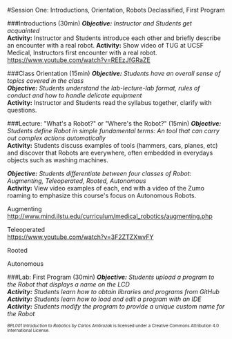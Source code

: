 #Session One: Introductions, Orientation, Robots Declassified, First Program

###Introductions (30min)
_**Objective:** Instructor and Students get acquainted_<br>
**Activity:** Instructor and Students introduce each other and briefly describe an encounter with a real robot.
**Activity:** Show video of TUG at UCSF Medical, Instructors first encounter with a real robot.
https://www.youtube.com/watch?v=REEzJfGRaZE

###Class Orientation (15min)
_**Objective:** Students have an overall sense of topics covered in the class_<br>
_**Objective:** Students understand the lab-lecture-lab format, rules of conduct and how to handle delicate equipment_<br>
**Activity:** Instructor and Students read the syllabus together, clarify with questions.

###Lecture: "What's a Robot?" or "Where's the Robot?" (15min)
_**Objective:** Students define Robot in simple fundamental terms: An tool that can carry out complex actions automatically_<br>
**Activity:** Students discuss examples of tools (hammers, cars, planes, etc) and discover that Robots are everywhere, often embedded in everydays objects such as washing machines.

_**Objective:** Students differentiate between four classes of Robot: Augmenting, Teleoperated, Rooted, Autonomous_<br>
**Activity:** View video examples of each, end with a video of the Zumo roaming to emphasize this course's focus on Autonomous Robots.

Augmenting<br>
http://www.mind.ilstu.edu/curriculum/medical_robotics/augmenting.php

Teleoperated<br>
https://www.youtube.com/watch?v=3F2ZTZXwvFY

Rooted<br>


Autonomous<br>



###Lab: First Program (30min)
_**Objective:** Students upload a program to the Robot that displays a name on the LCD_<br>
_**Activity:** Students learn how to obtain libraries and programs from GitHub_<br>
_**Activity:** Students learn how to load and edit a program with an IDE_<br>
_**Activity:** Students modify the program to provide a unique custom name for the Robot_<br>

<sup><sub>*BPL001 Introduction to Robotics by Carlos Ambrozak* is licensed under a Creative Commons Attribution 4.0 International License.</sub></sup>
